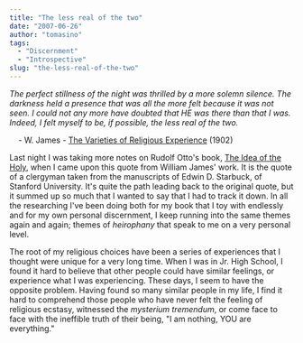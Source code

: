```yaml
---
title: "The less real of the two"
date: "2007-06-26"
author: "tomasino"
tags:
  - "Discernment"
  - "Introspective"
slug: "the-less-real-of-the-two"
---
```


<span style="font-style: italic;">The perfect stillness of the night was
thrilled by a more solemn silence. The darkness held a presence that was
all the more felt because it was not seen. I could not any more have
doubted that HE was there than that I was. Indeed, I felt myself to be,
if possible, the less real of the two.</span>

    - W. James - [The Varieties of Religious Experience][] (1902)

Last night I was taking more notes on Rudolf Otto's book, <span
style="text-decoration:underline">The Idea of the Holy</span>, when I
came upon this quote from William James' work. It is the quote of a
clergyman taken from the manuscripts of Edwin D. Starbuck, of Stanford
University. It's quite the path leading back to the original quote, but
it summed up so much that I wanted to say that I had to track it down.
In all the researching I've been doing both for my book that I toy with
endlessly and for my own personal discernment, I keep running into the
same themes again and again; themes of <span
style="font-style: italic;">heirophany</span> that speak to me on a very
personal level.

The root of my religious choices have been a series of experiences that
I thought were unique for a very long time. When I was in Jr. High
School, I found it hard to believe that other people could have similar
feelings, or experience what I was experiencing. These days, I seem to
have the opposite problem. Having found so many similar people in my
life, I find it hard to comprehend those people who have never felt the
feeling of religious ecstasy, witnessed the <span
style="font-style: italic;">mysterium tremendum</span>, or come face to
face with the ineffible truth of their being, "I am nothing, YOU are
everything."

  [The Varieties of Religious Experience]: //www.gutenberg.org/dirs/etext96/varre10.txt
